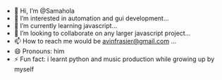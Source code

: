 - 👋 Hi, I’m @Samahola
- 👀 I’m interested in automation and gui development...
- 🌱 I’m currently learning javascript...
- 💞️ I’m looking to collaborate on any larger javascript project...
- 📫 How to reach me would be avinfrasier@gmail.com ...
- 😄 Pronouns: him
- ⚡ Fun fact: i learnt python and music production while growing up by myself

<!---
Samahola/Samahola is a ✨ special ✨ repository because its `README.md` (this file) appears on your GitHub profile.
You can click the Preview link to take a look at your changes.
--->
